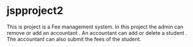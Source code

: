 # jspproject2
This is project is a Fee management system. In this project the admin can remove or add an accountant . An accountant can add or delete a student . The accountant can also submit the fees of the student.
